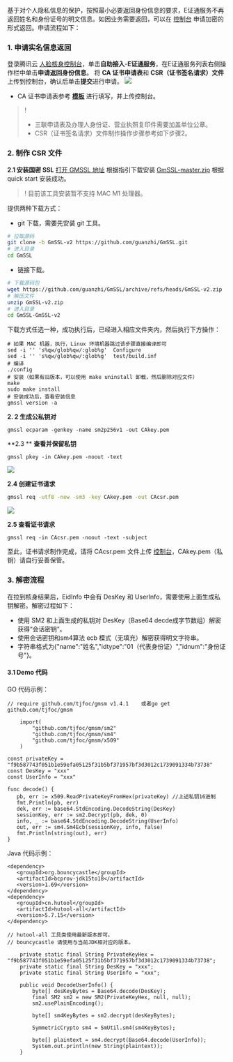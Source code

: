 基于对个人隐私信息的保护，按照最小必要返回身份信息的要求，E证通服务不再返回姓名和身份证号的明文信息。如因业务需要返回，可以在 [控制台](https://console.cloud.tencent.com/faceid/access?tab=eid) 申请加密的形式返回。申请流程如下：

### 1. 申请实名信息返回
登录腾讯云 [人脸核身控制台](https://console.cloud.tencent.com/faceid)，单击**自助接入**-**E证通服务**，在E证通服务列表右侧操作栏中单击**申请返回身份信息**。
将 **CA 证书申请表**和 **CSR（证书签名请求）文件**上传到控制台，确认后单击**提交**进行申请。
![](https://qcloudimg.tencent-cloud.cn/raw/d6df566143e6cc36389dc0ab06cc6750.png)
- CA 证书申请表参考 **[模板](https://faceid-ecard-1254418846.cos.ap-chengdu.myqcloud.com/SHECA%E5%8D%95%E4%BD%8D%E8%AF%81%E4%B9%A6%E5%8F%97%E7%90%86%E8%A1%A8%20-%20%E6%A8%A1%E6%9D%BF.doc)** 进行填写，并上传控制台。
>!
>- 三联申请表及办理人身份证、营业执照复印件需要加盖单位公章。
>-  CSR（证书签名请求）文件制作操作步骤参考如下步骤2。

### 2. 制作 CSR 文件
**2.1 安装国密 SSL**
[打开 GMSSL 地址](https://github.com/guanzhi/GmSSL/tree/GmSSL-v2)  根据指引下载安装 [GmSSL-master.zip](https://github.com/guanzhi/GmSSL/archive/refs/heads/GmSSL-v2.zip) 根据 quick start 安装成功。

>! 目前该工具安装暂不支持 MAC M1 处理器。

提供两种下载方式：
- git 下载，需要先安装 git 工具。
```bash
# 拉取源码
git clone -b GmSSL-v2 https://github.com/guanzhi/GmSSL.git
# 进入目录
cd GmSSL
```

- 链接下载。
```bash
# 下载源码包
wget https://github.com/guanzhi/GmSSL/archive/refs/heads/GmSSL-v2.zip
# 解压文件
unzip GmSSL-v2.zip 
# 进入目录
cd GmSSL-GmSSL-v2
```

下载方式任选一种，成功执行后，已经进入相应文件夹内，然后执行下方操作：
```shell
# 如果 MAC 机器，执行，Linux 环境机器跳过该步骤直接编译即可
sed -i '' 's%qw/glob%qw/:glob%g'  Configure
sed -i '' 's%qw/glob%qw/:glob%g'  test/build.inf
# 编译
./config
# 安装（如果有旧版本，可以使用 make uninstall 卸载，然后删除对应文件）
make
sudo make install
# 安装成功后，查看安装信息
gmssl version -a
```

**2. 2 生成公私钥对**

```
gmssl ecparam -genkey -name sm2p256v1 -out CAkey.pem
```
**2.3 ** **查看并保留私钥**

```
gmssl pkey -in CAkey.pem -noout -text
```
![](https://qcloudimg.tencent-cloud.cn/raw/9868c2c3f705104d7edec4c087f04ae8.png)

**2.4 创建证书请求**

```bash
gmssl req -utf8 -new -sm3 -key CAkey.pem -out CAcsr.pem
```
![](https://qcloudimg.tencent-cloud.cn/raw/8c081c2ce10899c7d9fd2163f775f978.png)

**2.5 查看证书请求**

```
gmssl req -in CAcsr.pem -noout -text -subject
```
至此，证书请求制作完成，请将 CAcsr.pem 文件上传 [控制台](https://console.cloud.tencent.com/faceid/access?tab=eid)，CAkey.pem（私钥）请自行妥善保管。


### 3. 解密流程
在拉到核身结果后，EidInfo 中会有 DesKey 和 UserInfo，需要使用上面生成私钥解密。解密过程如下：
- 使用 SM2 和上面生成的私钥对 DesKey（Base64 decde成字节数组）解密获得“会话密钥”。
- 使用会话密钥和sm4算法 ecb 模式（无填充）解密获得明文字符串。
- 字符串格式为{"name":"姓名","idtype":"01（代表身份证）","idnum":"身份证号"}。

#### 3.1 Demo 代码
GO 代码示例：
```
// require github.com/tjfoc/gmsm v1.4.1    或者go get github.com/tjfoc/gmsm

	import(
		"github.com/tjfoc/gmsm/sm2"
		"github.com/tjfoc/gmsm/sm4"
		"github.com/tjfoc/gmsm/x509"
	)
	
const privateKey = "f9b587743f051b1e59efa05125f31b5bf371957bf3d3012c1739091334b73738"
const DesKey = "xxx"
const UserInfo = "xxx"

func decode() {
   pb, err := x509.ReadPrivateKeyFromHex(privateKey) //上述私钥16进制
   fmt.Println(pb, err)
   dek, err := base64.StdEncoding.DecodeString(DesKey)
   sessionKey, err := sm2.Decrypt(pb, dek, 0)
   info, _ := base64.StdEncoding.DecodeString(UserInfo)
   out, err := sm4.Sm4Ecb(sessionKey, info, false)
   fmt.Println(string(out), err)
}
```

Java 代码示例：
```
<dependency>
   <groupId>org.bouncycastle</groupId>
   <artifactId>bcprov-jdk15to18</artifactId>
   <version>1.69</version>
</dependency>
<dependency>
   <groupId>cn.hutool</groupId>
   <artifactId>hutool-all</artifactId>
   <version>5.7.15</version>
</dependency> 

// hutool-all 工具类使用最新版本即可。
// bouncycastle 请使用与当前JDK相对应的版本。

    private static final String PrivateKeyHex = "f9b587743f051b1e59efa05125f31b5bf371957bf3d3012c1739091334b73738";
    private static final String DesKey = "xxx";
    private static final String UserInfo = "xxx";

    public void DecodeUserInfo() {
        byte[] desKeyBytes = Base64.decode(DesKey);
        final SM2 sm2 = new SM2(PrivateKeyHex, null, null);
        sm2.usePlainEncoding();

        byte[] sm4KeyBytes = sm2.decrypt(desKeyBytes);

        SymmetricCrypto sm4 = SmUtil.sm4(sm4KeyBytes);

        byte[] plaintext = sm4.decrypt(Base64.decode(UserInfo));
        System.out.println(new String(plaintext));
    }
```
